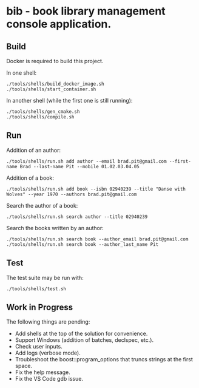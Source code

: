 # bib - book library management console application.

## Build

Docker is required to build this project.

In one shell:
```
./tools/shells/build_docker_image.sh
./tools/shells/start_container.sh
```

In another shell (while the first one is still running):
```
./tools/shells/gen_cmake.sh
./tools/shells/compile.sh
```

## Run

Addition of an author:
```
./tools/shells/run.sh add author --email brad.pit@gmail.com --first-name Brad --last-name Pit --mobile 01.02.03.04.05
```

Addition of a book:
```
./tools/shells/run.sh add book --isbn 02940239 --title "Danse with Wolves" --year 1970 --authors brad.pit@gmail.com
```

Search the author of a book:
```
./tools/shells/run.sh search author --title 02940239
```

Search the books written by an author:
```
./tools/shells/run.sh search book --author_email brad.pit@gmail.com
./tools/shells/run.sh search book --author_last_name Pit
```

## Test

The test suite may be run with:
```
./tools/shells/test.sh
```

## Work in Progress

The following things are pending:
* Add shells at the top of the solution for convenience.
* Support Windows (addition of batches, declspec, etc.).
* Check user inputs.
* Add logs (verbose mode).
* Troubleshoot the boost::program_options that truncs strings at the first space.
* Fix the help message.
* Fix the VS Code gdb issue.